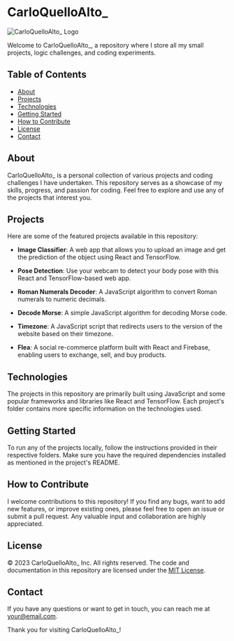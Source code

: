 # CarloQuelloAlto_

![CarloQuelloAlto_ Logo](logo.png)

Welcome to CarloQuelloAlto_, a repository where I store all my small projects, logic challenges, and coding experiments.

## Table of Contents

- [About](#about)
- [Projects](#projects)
- [Technologies](#technologies)
- [Getting Started](#getting-started)
- [How to Contribute](#how-to-contribute)
- [License](#license)
- [Contact](#contact)

## About

CarloQuelloAlto_ is a personal collection of various projects and coding challenges I have undertaken. This repository serves as a showcase of my skills, progress, and passion for coding. Feel free to explore and use any of the projects that interest you.

## Projects

Here are some of the featured projects available in this repository:

- **Image Classifier**: A web app that allows you to upload an image and get the prediction of the object using React and TensorFlow.

- **Pose Detection**: Use your webcam to detect your body pose with this React and TensorFlow-based web app.

- **Roman Numerals Decoder**: A JavaScript algorithm to convert Roman numerals to numeric decimals.

- **Decode Morse**: A simple JavaScript algorithm for decoding Morse code.

- **Timezone**: A JavaScript script that redirects users to the version of the website based on their timezone.

- **Flea**: A social re-commerce platform built with React and Firebase, enabling users to exchange, sell, and buy products.

## Technologies

The projects in this repository are primarily built using JavaScript and some popular frameworks and libraries like React and TensorFlow. Each project's folder contains more specific information on the technologies used.

## Getting Started

To run any of the projects locally, follow the instructions provided in their respective folders. Make sure you have the required dependencies installed as mentioned in the project's README.

## How to Contribute

I welcome contributions to this repository! If you find any bugs, want to add new features, or improve existing ones, please feel free to open an issue or submit a pull request. Any valuable input and collaboration are highly appreciated.

## License

© 2023 CarloQuelloAlto_ Inc. All rights reserved. The code and documentation in this repository are licensed under the [MIT License](LICENSE).

## Contact

If you have any questions or want to get in touch, you can reach me at [your@email.com](mailto:your@email.com).

Thank you for visiting CarloQuelloAlto_!
